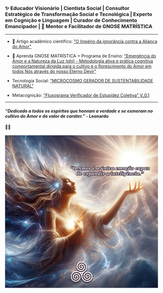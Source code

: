### ✨ Educador Visionário | Cientista Social | Consultor Estratégico de Transformação Social e Tecnológica | Experto em Cognição e Linguagem | Curador de Conhecimento Emancipador | 🌹 Mentor e Facilitador de GNOSE MATRÍSTICA

---

- 📄 Artigo acadêmico científico: ["O Império da ignorância contra a Aliança do Amor"](https://drive.google.com/file/d/1x3y4dPDJkP_hlARmoNnn1cliYeMf2EL9/view)

- 🌹 Aprenda GNOSE MATRÍSTICA > Programa de Ensino: ["Emergência do Amor e a Natureza da Luz (phi) - Metodologia ativa e prática cognitiva comportamental dirigida para o cultivo e o florescimento do Amor em todos Nós através do nosso Eterno Devir”](https://drive.google.com/file/d/1ptePuOCxct67sz1WViY0YOHIy1SAw7fV/view?usp=drive_link)

- Tecnologia Social: ["MICROCOSMO GERADOR DE SUSTENTABILIDADE NATURAL"](https://drive.google.com/file/d/1dESSJSk9tiQBHhi4E2qlivjUrA4egaOU/view?usp=drive_link)

- Metacognição: ["Fluxograma Verificador de Estupidez Coletiva" V_0.1](https://drive.google.com/file/d/17NTR32sMqc2cCbmjRY69LKVmMLiDbybw/view?usp=drive_link)

---
#### *“Dedicado a todos os espíritos que honram a verdade e se esmeram no cultivo do Amor e do valor de caráter.”* - Leonardo

#### 🙏🌹

![Deusa Natureza da Luz - Abertura.png](https://github.com/leoawen/leoawen/blob/main/Deusa%20Natureza%20da%20Luz%20-%20Abertura.png)


